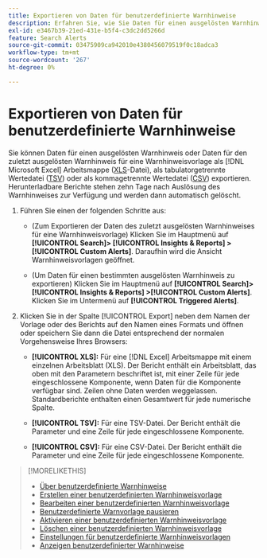 ```yaml
---
title: Exportieren von Daten für benutzerdefinierte Warnhinweise
description: Erfahren Sie, wie Sie Daten für einen ausgelösten Warnhinweis in eine Datei exportieren.
exl-id: e3467b39-21ed-431e-b5f4-c3dc2dd5266d
feature: Search Alerts
source-git-commit: 03475909ca942010e4380456079519f0c18adca3
workflow-type: tm+mt
source-wordcount: '267'
ht-degree: 0%

---
```


# Exportieren von Daten für benutzerdefinierte Warnhinweise

Sie können Daten für einen ausgelösten Warnhinweis oder Daten für den zuletzt ausgelösten Warnhinweis für eine Warnhinweisvorlage als [!DNL Microsoft Excel] Arbeitsmappe ([XLS](/help/search-social-commerce/glossary.md#w-x)-Datei), als tabulatorgetrennte Wertedatei ([TSV](/help/search-social-commerce/glossary.md#s-t)) oder als kommagetrennte Wertedatei ([CSV](/help/search-social-commerce/glossary.md#c-d)) exportieren. Herunterladbare Berichte stehen zehn Tage nach Auslösung des Warnhinweises zur Verfügung und werden dann automatisch gelöscht.

1. Führen Sie einen der folgenden Schritte aus:

   * (Zum Exportieren der Daten des zuletzt ausgelösten Warnhinweises für eine Warnhinweisvorlage) Klicken Sie im Hauptmenü auf **[!UICONTROL Search]> [!UICONTROL Insights & Reports] >[!UICONTROL Custom Alerts]**. Daraufhin wird die Ansicht Warnhinweisvorlagen geöffnet.

   * (Um Daten für einen bestimmten ausgelösten Warnhinweis zu exportieren) Klicken Sie im Hauptmenü auf **[!UICONTROL Search]> [!UICONTROL Insights & Reports] >[!UICONTROL Custom Alerts]**. Klicken Sie im Untermenü auf **[!UICONTROL Triggered Alerts]**.

1. Klicken Sie in der Spalte [!UICONTROL Export] neben dem Namen der Vorlage oder des Berichts auf den Namen eines Formats und öffnen oder speichern Sie dann die Datei entsprechend der normalen Vorgehensweise Ihres Browsers:

   * **[!UICONTROL XLS]:** Für eine [!DNL Excel] Arbeitsmappe mit einem einzelnen Arbeitsblatt (XLS). Der Bericht enthält ein Arbeitsblatt, das oben mit den Parametern beschriftet ist, mit einer Zeile für jede eingeschlossene Komponente, wenn Daten für die Komponente verfügbar sind. Zeilen ohne Daten werden weggelassen. Standardberichte enthalten einen Gesamtwert für jede numerische Spalte.

   * **[!UICONTROL TSV]:** Für eine TSV-Datei. Der Bericht enthält die Parameter und eine Zeile für jede eingeschlossene Komponente.

   * **[!UICONTROL CSV]:** Für eine CSV-Datei. Der Bericht enthält die Parameter und eine Zeile für jede eingeschlossene Komponente.

>[!MORELIKETHIS]
>
>* [Über benutzerdefinierte Warnhinweise](alert-about.md)
>* [Erstellen einer benutzerdefinierten Warnhinweisvorlage](alert-template-create.md)
>* [Bearbeiten einer benutzerdefinierten Warnhinweisvorlage](alert-template-edit.md)
>* [Benutzerdefinierte Warnvorlage pausieren](alert-template-pause.md)
>* [Aktivieren einer benutzerdefinierten Warnhinweisvorlage](alert-template-activate.md)
>* [Löschen einer benutzerdefinierten Warnhinweisvorlage](alert-template-delete.md)
>* [Einstellungen für benutzerdefinierte Warnhinweisvorlagen](alert-template-settings.md)
>* [Anzeigen benutzerdefinierter Warnhinweise](alert-view.md)
